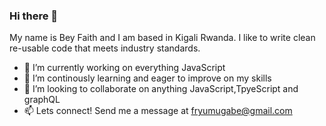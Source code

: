 ### Hi there 👋

My name is Bey Faith and I am based in Kigali Rwanda. I like to write clean re-usable code that meets industry standards.

- 🔭 I’m currently working on everything JavaScript
- 🌱 I’m continously learning and eager to improve on my skills
- 👯 I’m looking to collaborate on anything JavaScript,TpyeScript and graphQL
- 📫 Lets connect! Send me a message at fryumugabe@gmail.com
